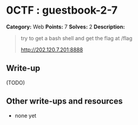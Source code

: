 # 0CTF : guestbook-2-7

**Category:** Web
**Points:** 7
**Solves:** 2
**Description:**

> try to get a bash shell and get the flag at /flag
>
>
> <http://202.120.7.201:8888>


## Write-up

(TODO)

## Other write-ups and resources

* none yet
